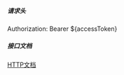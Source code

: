 
##### 请求头

Authorization: Bearer ${accessToken}


##### 接口文档

[HTTP文档](https://mdzf-inc.github.io/docs/api.html)
